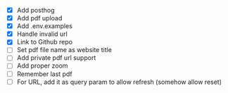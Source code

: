 - [x] Add posthog
- [x] Add pdf upload
- [x] Add .env.examples
- [x] Handle invalid url
- [x] Link to Github repo
- [ ] Set pdf file name as website title
- [ ] Add private pdf url support
- [ ] Add proper zoom
- [ ] Remember last pdf
- [ ] For URL, add it as query param to allow refresh (somehow allow reset)
